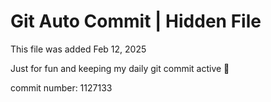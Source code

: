# Git Auto Commit | Hidden File

This file was added Feb 12, 2025

Just for fun and keeping my daily git commit active 🤪

commit number: 1127133
